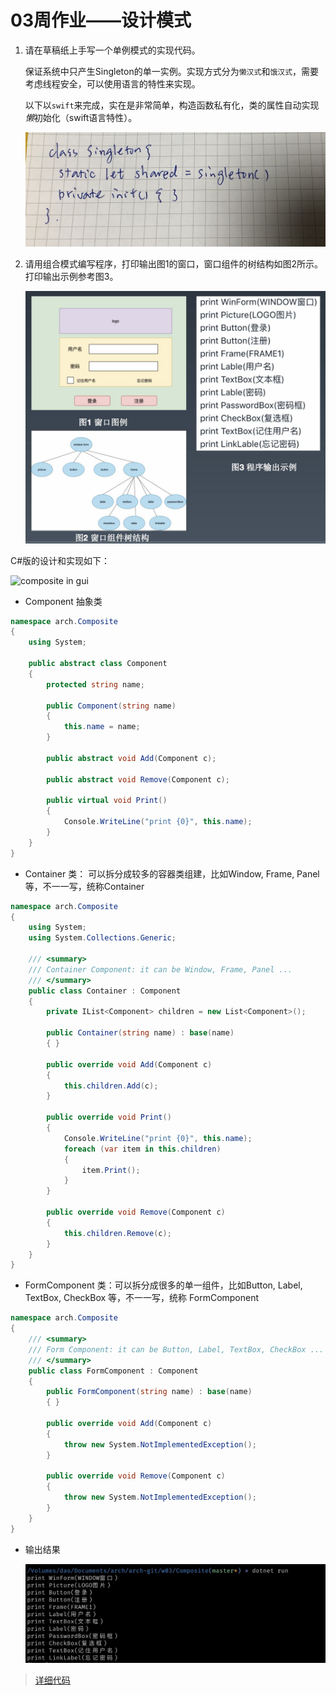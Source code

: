# 03周作业——设计模式

1. 请在草稿纸上手写一个单例模式的实现代码。

   保证系统中只产生Singleton的单一实例。实现方式分为`懒汉式`和`饿汉式`，需要考虑线程安全，可以使用语言的特性来实现。

   以下以`swift`来完成，实在是非常简单，构造函数私有化，类的属性自动实现*懒*初始化（swift语言特性）。

   <img src="./res/singleton.jpg" alt="singleton" style="zoom:80%;" />

2. 请用组合模式编写程序，打印输出图1的窗口，窗口组件的树结构如图2所示。打印输出示例参考图3。

   <img src="./res/w03-1.jpg" alt="figure" style="zoom:50%;" />

C#版的设计和实现如下：

![composite in gui](http://www.plantuml.com/plantuml/png/NOxHIiDW38NlynHvWUu1H6HkeWY2NYXUfslMXlr9ofyKDzZ3MnZEqRl3TpXyPnr9DISja9A5SUiwUaWoYk7Brol081qZwvWdLDQMQq0Sn4Qgf1W3TVuZrkEUIZ30hb04RWVU7JP-1FDaR3tJzGwVlUf5O6mP0DUCz-UccIjB4kDwKwnMViElwJBu5fljI_f1nWK--PZp0soQyyE_5DwevRA4VtUNV3DbkYqfG9L-IDoxv-piUJPJSeVj2PyUts7DrarQVW40)

- Component 抽象类

```c#
namespace arch.Composite
{
    using System;

    public abstract class Component
    {
        protected string name;

        public Component(string name)
        {
            this.name = name;
        }

        public abstract void Add(Component c);

        public abstract void Remove(Component c);

        public virtual void Print()
        {
            Console.WriteLine("print {0}", this.name);
        }
    }
}
```

- Container 类： 可以拆分成较多的容器类组建，比如Window, Frame, Panel 等，不一一写，统称Container

```c#
namespace arch.Composite
{
    using System;
    using System.Collections.Generic;

    /// <summary>
    /// Container Component: it can be Window, Frame, Panel ...
    /// </summary>
    public class Container : Component
    {
        private IList<Component> children = new List<Component>();

        public Container(string name) : base(name)
        { }

        public override void Add(Component c)
        {
            this.children.Add(c);
        }

        public override void Print()
        {
            Console.WriteLine("print {0}", this.name);
            foreach (var item in this.children)
            {
                item.Print();
            }
        }

        public override void Remove(Component c)
        {
            this.children.Remove(c);
        }
    }
}
```

- FormComponent 类：可以拆分成很多的单一组件，比如Button, Label, TextBox, CheckBox 等，不一一写，统称 FormComponent

```c#
namespace arch.Composite
{
    /// <summary>
    /// Form Component: it can be Button, Label, TextBox, CheckBox ...
    /// </summary>
    public class FormComponent : Component
    {
        public FormComponent(string name) : base(name)
        { }

        public override void Add(Component c)
        {
            throw new System.NotImplementedException();
        }

        public override void Remove(Component c)
        {
            throw new System.NotImplementedException();
        }
    }
}
```

- 输出结果

  <img src="./res/output.jpg" alt="output" style="zoom:50%;" />

> [详细代码](https://github.com/hdouhua/arch/tree/master/w03/Composite)
